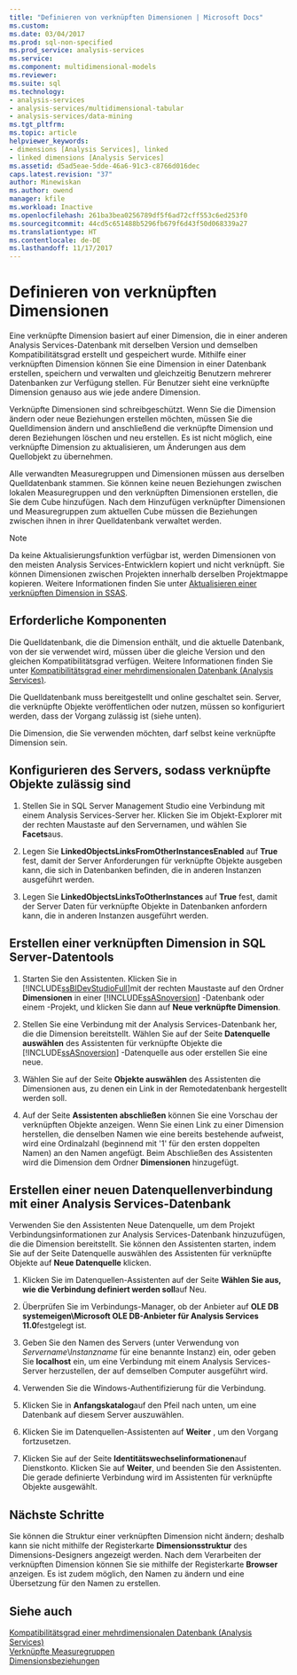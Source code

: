 ```yaml
---
title: "Definieren von verknüpften Dimensionen | Microsoft Docs"
ms.custom: 
ms.date: 03/04/2017
ms.prod: sql-non-specified
ms.prod_service: analysis-services
ms.service: 
ms.component: multidimensional-models
ms.reviewer: 
ms.suite: sql
ms.technology:
- analysis-services
- analysis-services/multidimensional-tabular
- analysis-services/data-mining
ms.tgt_pltfrm: 
ms.topic: article
helpviewer_keywords:
- dimensions [Analysis Services], linked
- linked dimensions [Analysis Services]
ms.assetid: d5ad5eae-5dde-46a6-91c3-c8766d016dec
caps.latest.revision: "37"
author: Minewiskan
ms.author: owend
manager: kfile
ms.workload: Inactive
ms.openlocfilehash: 261ba3bea0256789df5f6ad72cff553c6ed253f0
ms.sourcegitcommit: 44cd5c651488b5296fb679f6d43f50d068339a27
ms.translationtype: HT
ms.contentlocale: de-DE
ms.lasthandoff: 11/17/2017
---
```

# <a name="define-linked-dimensions"></a>Definieren von verknüpften Dimensionen
  Eine verknüpfte Dimension basiert auf einer Dimension, die in einer anderen Analysis Services-Datenbank mit derselben Version und demselben Kompatibilitätsgrad erstellt und gespeichert wurde. Mithilfe einer verknüpften Dimension können Sie eine Dimension in einer Datenbank erstellen, speichern und verwalten und gleichzeitig Benutzern mehrerer Datenbanken zur Verfügung stellen. Für Benutzer sieht eine verknüpfte Dimension genauso aus wie jede andere Dimension.  
  
 Verknüpfte Dimensionen sind schreibgeschützt. Wenn Sie die Dimension ändern oder neue Beziehungen erstellen möchten, müssen Sie die Quelldimension ändern und anschließend die verknüpfte Dimension und deren Beziehungen löschen und neu erstellen. Es ist nicht möglich, eine verknüpfte Dimension zu aktualisieren, um Änderungen aus dem Quellobjekt zu übernehmen.  
  
 Alle verwandten Measuregruppen und Dimensionen müssen aus derselben Quelldatenbank stammen. Sie können keine neuen Beziehungen zwischen lokalen Measuregruppen und den verknüpften Dimensionen erstellen, die Sie dem Cube hinzufügen. Nach dem Hinzufügen verknüpfter Dimensionen und Measuregruppen zum aktuellen Cube müssen die Beziehungen zwischen ihnen in ihrer Quelldatenbank verwaltet werden.  
  
> [!NOTE]  
>  Da keine Aktualisierungsfunktion verfügbar ist, werden Dimensionen von den meisten Analysis Services-Entwicklern kopiert und nicht verknüpft. Sie können Dimensionen zwischen Projekten innerhalb derselben Projektmappe kopieren. Weitere Informationen finden Sie unter [Aktualisieren einer verknüpften Dimension in SSAS](http://sqlblog.com/blogs/marco_russo/archive/2006/09/12/refresh-of-a-linked-dimension-in-ssas.aspx).  
  
## <a name="prerequisites"></a>Erforderliche Komponenten  
 Die Quelldatenbank, die die Dimension enthält, und die aktuelle Datenbank, von der sie verwendet wird, müssen über die gleiche Version und den gleichen Kompatibilitätsgrad verfügen. Weitere Informationen finden Sie unter [Kompatibilitätsgrad einer mehrdimensionalen Datenbank &#40;Analysis Services&#41;](../../analysis-services/multidimensional-models/compatibility-level-of-a-multidimensional-database-analysis-services.md).  
  
 Die Quelldatenbank muss bereitgestellt und online geschaltet sein. Server, die verknüpfte Objekte veröffentlichen oder nutzen, müssen so konfiguriert werden, dass der Vorgang zulässig ist (siehe unten).  
  
 Die Dimension, die Sie verwenden möchten, darf selbst keine verknüpfte Dimension sein.  
  
## <a name="configure-server-to-allow-linked-objects"></a>Konfigurieren des Servers, sodass verknüpfte Objekte zulässig sind  
  
1.  Stellen Sie in SQL Server Management Studio eine Verbindung mit einem Analysis Services-Server her. Klicken Sie im Objekt-Explorer mit der rechten Maustaste auf den Servernamen, und wählen Sie **Facets**aus.  
  
2.  Legen Sie **LinkedObjectsLinksFromOtherInstancesEnabled** auf **True** fest, damit der Server Anforderungen für verknüpfte Objekte ausgeben kann, die sich in Datenbanken befinden, die in anderen Instanzen ausgeführt werden.  
  
3.  Legen Sie **LinkedObjectsLinksToOtherInstances** auf **True** fest, damit der Server Daten für verknüpfte Objekte in Datenbanken anfordern kann, die in anderen Instanzen ausgeführt werden.  
  
## <a name="create-a-linked-dimension-in-sql-server-data-tools"></a>Erstellen einer verknüpften Dimension in SQL Server-Datentools  
  
1.  Starten Sie den Assistenten. Klicken Sie in [!INCLUDE[ssBIDevStudioFull](../../includes/ssbidevstudiofull-md.md)]mit der rechten Maustaste auf den Ordner **Dimensionen** in einer [!INCLUDE[ssASnoversion](../../includes/ssasnoversion-md.md)] -Datenbank oder einem -Projekt, und klicken Sie dann auf **Neue verknüpfte Dimension**.  
  
2.  Stellen Sie eine Verbindung mit der Analysis Services-Datenbank her, die die Dimension bereitstellt. Wählen Sie auf der Seite **Datenquelle auswählen** des Assistenten für verknüpfte Objekte die [!INCLUDE[ssASnoversion](../../includes/ssasnoversion-md.md)] -Datenquelle aus oder erstellen Sie eine neue.  
  
3.  Wählen Sie auf der Seite **Objekte auswählen** des Assistenten die Dimensionen aus, zu denen ein Link in der Remotedatenbank hergestellt werden soll.  
  
4.  Auf der Seite **Assistenten abschließen** können Sie eine Vorschau der verknüpften Objekte anzeigen. Wenn Sie einen Link zu einer Dimension herstellen, die denselben Namen wie eine bereits bestehende aufweist, wird eine Ordinalzahl (beginnend mit '1' für den ersten doppelten Namen) an den Namen angefügt. Beim Abschließen des Assistenten wird die Dimension dem Ordner **Dimensionen** hinzugefügt.  
  
##  <a name="bkmk_CreateNew"></a> Erstellen einer neuen Datenquellenverbindung mit einer Analysis Services-Datenbank  
 Verwenden Sie den Assistenten Neue Datenquelle, um dem Projekt Verbindungsinformationen zur Analysis Services-Datenbank hinzuzufügen, die die Dimension bereitstellt. Sie können den Assistenten starten, indem Sie auf der Seite Datenquelle auswählen des Assistenten für verknüpfte Objekte auf **Neue Datenquelle** klicken.  
  
1.  Klicken Sie im Datenquellen-Assistenten auf der Seite **Wählen Sie aus, wie die Verbindung definiert werden soll**auf Neu.  
  
2.  Überprüfen Sie im Verbindungs-Manager, ob der Anbieter auf **OLE DB systemeigen\Microsoft OLE DB-Anbieter für Analysis Services 11.0**festgelegt ist.  
  
3.  Geben Sie den Namen des Servers (unter Verwendung von *Servername*\\*Instanzname* für eine benannte Instanz) ein, oder geben Sie **localhost** ein, um eine Verbindung mit einem Analysis Services-Server herzustellen, der auf demselben Computer ausgeführt wird.  
  
4.  Verwenden Sie die Windows-Authentifizierung für die Verbindung.  
  
5.  Klicken Sie in **Anfangskatalog**auf den Pfeil nach unten, um eine Datenbank auf diesem Server auszuwählen.  
  
6.  Klicken Sie im Datenquellen-Assistenten auf **Weiter** , um den Vorgang fortzusetzen.  
  
7.  Klicken Sie auf der Seite **Identitätswechselinformationen**auf Dienstkonto. Klicken Sie auf **Weiter**, und beenden Sie den Assistenten. Die gerade definierte Verbindung wird im Assistenten für verknüpfte Objekte ausgewählt.  
  
## <a name="next-steps"></a>Nächste Schritte  
 Sie können die Struktur einer verknüpften Dimension nicht ändern; deshalb kann sie nicht mithilfe der Registerkarte **Dimensionsstruktur** des Dimensions-Designers angezeigt werden. Nach dem Verarbeiten der verknüpften Dimension können Sie sie mithilfe der Registerkarte **Browser** anzeigen. Es ist zudem möglich, den Namen zu ändern und eine Übersetzung für den Namen zu erstellen.  
  
## <a name="see-also"></a>Siehe auch  
 [Kompatibilitätsgrad einer mehrdimensionalen Datenbank &#40;Analysis Services&#41;](../../analysis-services/multidimensional-models/compatibility-level-of-a-multidimensional-database-analysis-services.md)   
 [Verknüpfte Measuregruppen](../../analysis-services/multidimensional-models/linked-measure-groups.md)   
 [Dimensionsbeziehungen](../../analysis-services/multidimensional-models-olap-logical-cube-objects/dimension-relationships.md)  
  
  
